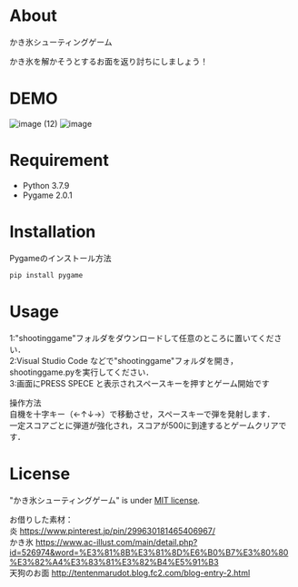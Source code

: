 # About
かき氷シューティングゲーム
 
かき氷を解かそうとするお面を返り討ちにしましょう！
 
# DEMO
 
![image (12)](https://user-images.githubusercontent.com/79437655/117433903-fbbe2680-af66-11eb-9518-ac1816911d9b.png)
![image](https://user-images.githubusercontent.com/79437655/117434059-290ad480-af67-11eb-9cc0-14844a367fed.png)
 
# Requirement
 
 
* Python 3.7.9
* Pygame 2.0.1
 
# Installation
 
Pygameのインストール方法
 
```bash
pip install pygame
```
 
# Usage
 1:"shootinggame"フォルダをダウンロードして任意のところに置いてください．  
 2:Visual Studio Code などで"shootinggame"フォルダを開き，shootinggame.pyを実行してください．  
 3:画面にPRESS SPECE と表示されスペースキーを押すとゲーム開始です  
 
 操作方法  
 自機を十字キー（←↑↓→）で移動させ，スペースキーで弾を発射します．  
 一定スコアごとに弾道が強化され，スコアが500に到達するとゲームクリアです．
 
 
# License
 
"かき氷シューティングゲーム" is under [MIT license](https://en.wikipedia.org/wiki/MIT_License).
 
お借りした素材：  
炎 https://www.pinterest.jp/pin/299630181465406967/  
かき氷 https://www.ac-illust.com/main/detail.php?id=526974&word=%E3%81%8B%E3%81%8D%E6%B0%B7%E3%80%80%E3%82%A4%E3%83%81%E3%82%B4%E5%91%B3  
天狗のお面 http://tentenmarudot.blog.fc2.com/blog-entry-2.html  
